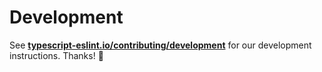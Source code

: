 # Development

See **[typescript-eslint.io/contributing/development](http://typescript-eslint.io/contributing/development)** for our development instructions.
Thanks! 💖
